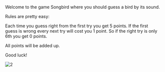 Welcome to the game Songbird where you should guess a bird by its sound.

Rules are pretty easy:

Each time you guess right from the first try you get 5 points. If the first guess is wrong every next try will cost you 1 point. So if the right try is only 6th you get 0 points.

All points will be added up.

Good luck!

![2](https://user-images.githubusercontent.com/74279859/222942770-978260b5-647e-4a3f-83be-ec4f56424857.png)
